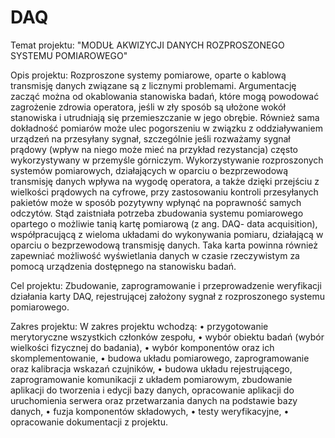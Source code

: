 # DAQ
Temat projektu: "MODUŁ AKWIZYCJI DANYCH ROZPROSZONEGO SYSTEMU POMIAROWEGO"

Opis projektu:  Rozproszone systemy pomiarowe, oparte o kablową transmisję danych związane są
z licznymi problemami. Argumentację zacząć można od okablowania stanowiska badań, które
mogą powodować zagrożenie zdrowia operatora, jeśli w zły sposób są ułożone wokół
stanowiska i utrudniają się przemieszczanie w jego obrębie. Również sama dokładność
pomiarów może ulec pogorszeniu w związku z oddziaływaniem urządzeń na przesyłany
sygnał, szczególnie jeśli rozważamy sygnał prądowy (wpływ na niego może mieć na przykład
rezystancja) często wykorzystywany w przemyśle górniczym.
Wykorzystywanie rozproszonych systemów pomiarowych, działających w oparciu
o bezprzewodową transmisję danych wpływa na wygodę operatora, a także dzięki przejściu
z wielkości prądowych na cyfrowe, przy zastosowaniu kontroli przesyłanych pakietów może
w sposób pozytywny wpłynąć na poprawność samych odczytów.
Stąd zaistniała potrzeba zbudowania systemu pomiarowego opartego o możliwie tanią
kartę pomiarową (z ang. DAQ- data acquisition), współpracującą z wieloma układami do
wykonywania pomiaru, działającą w oparciu o bezprzewodową transmisję danych. Taka karta
powinna również zapewniać możliwość wyświetlania danych w czasie rzeczywistym za
pomocą urządzenia dostępnego na stanowisku badań.

Cel projektu:    Zbudowanie, zaprogramowanie i przeprowadzenie weryfikacji działania karty DAQ,
rejestrującej założony sygnał z rozproszonego systemu pomiarowego.

Zakres projektu:   W zakres projektu wchodzą:
• przygotowanie merytoryczne wszystkich członków zespołu,
• wybór obiektu badań (wybór wielkości fizycznej do badania),
• wybór komponentów oraz ich skomplementowanie,
• budowa układu pomiarowego, zaprogramowanie oraz kalibracja wskazań
czujników,
• budowa układu rejestrującego, zaprogramowanie komunikacji z układem
pomiarowym, zbudowanie aplikacji do tworzenia i edycji bazy danych,
opracowanie aplikacji do uruchomienia serwera oraz przetwarzania danych na
podstawie bazy danych,
• fuzja komponentów składowych,
• testy weryfikacyjne,
• opracowanie dokumentacji z projektu.

